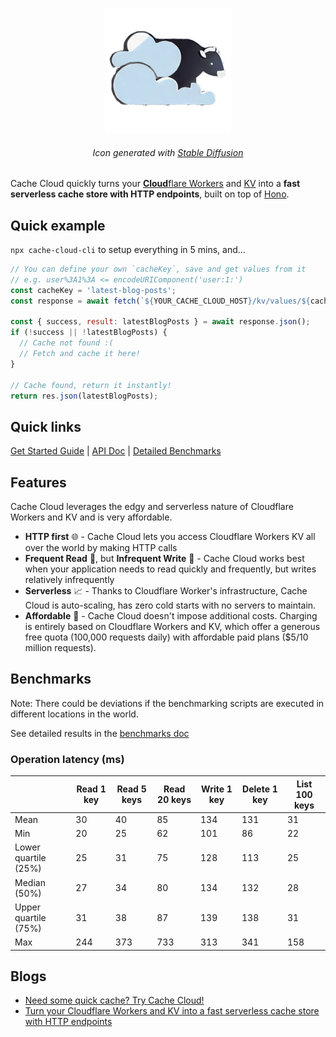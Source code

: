 <p align="center">
  <img src="https://github.com/patrick-kw-chiu/cache-cloud/blob/main/assets/cash-cow-200px.png?raw=true" alt="Cache Cloud | Generated with Stable Diffusion">
  <h6 align="center">
    Icon generated with <a href="https://stablediffusionweb.com/">Stable Diffusion</a>
  </h6>
</p>

Cache Cloud quickly turns your [**Cloud**flare Workers](https://workers.cloudflare.com/) and [KV](https://medium.com/r?url=https%3A%2F%2Fwww.cloudflare.com%2Fproducts%2Fworkers-kv%2F) into a **fast serverless cache store with HTTP endpoints**, built on top of [Hono](https://github.com/honojs/hono).

## Quick example

`npx cache-cloud-cli` to setup everything in 5 mins, and...

```javascript
// You can define your own `cacheKey`, save and get values from it
// e.g. user%3A1%3A <= encodeURIComponent('user:1:')
const cacheKey = 'latest-blog-posts';
const response = await fetch(`${YOUR_CACHE_CLOUD_HOST}/kv/values/${cacheKey}`);

const { success, result: latestBlogPosts } = await response.json();
if (!success || !latestBlogPosts) {
  // Cache not found :(
  // Fetch and cache it here!
}

// Cache found, return it instantly!
return res.json(latestBlogPosts);
```

## Quick links

[Get Started Guide](https://github.com/patrick-kw-chiu/cache-cloud/blob/main/doc/GET-STARTED.md) | [API Doc](https://github.com/patrick-kw-chiu/cache-cloud/blob/main/doc/API-DOC.md) | [Detailed Benchmarks](https://github.com/patrick-kw-chiu/cache-cloud/blob/main/doc/benchmarks/BENCHMARKS.md)

## Features

Cache Cloud leverages the edgy and serverless nature of Cloudflare Workers and KV and is very affordable.

- **HTTP first** 🌐 - Cache Cloud lets you access Cloudflare Workers KV all over the world by making HTTP calls
- **Frequent Read** 📖, but **Infrequent Write** 📝 - Cache Cloud works best when your application needs to read quickly and frequently, but writes relatively infrequently
- **Serverless** 📈 - Thanks to Cloudflare Worker's infrastructure, Cache Cloud is auto-scaling, has zero cold starts with no servers to maintain.
- **Affordable** 🤑 - Cache Cloud doesn't impose additional costs. Charging is entirely based on Cloudflare Workers and KV, which offer a generous free quota (100,000 requests daily) with affordable paid plans ($5/10 million requests).

## Benchmarks

Note: There could be deviations if the benchmarking scripts are executed in different locations in the world.

See detailed results in the [benchmarks doc](https://github.com/patrick-kw-chiu/cache-cloud/blob/main/doc/benchmarks/BENCHMARKS.md)

### Operation latency (ms)

|                      | Read 1 key | Read 5 keys | Read 20 keys | Write 1 key | Delete 1 key | List 100 keys |
| -------------------- | ---------- | ----------- | ------------ | ----------- | ------------ | ------------- |
| Mean                 | 30         | 40          | 85           | 134         | 131          | 31            |
| Min                  | 20         | 25          | 62           | 101         | 86           | 22            |
| Lower quartile (25%) | 25         | 31          | 75           | 128         | 113          | 25            |
| Median (50%)         | 27         | 34          | 80           | 134         | 132          | 28            |
| Upper quartile (75%) | 31         | 38          | 87           | 139         | 138          | 31            |
| Max                  | 244        | 373         | 733          | 313         | 341          | 158           |

## Blogs

- [Need some quick cache? Try Cache Cloud!](https://medium.com/@patrick-kw-chiu/need-some-quick-cache-try-cache-cloud-35269aa703eb)
- [Turn your Cloudflare Workers and KV into a fast serverless cache store with HTTP endpoints](https://dev.to/patrickkwchiu/turn-your-cloudflare-workers-and-kv-into-a-fast-serverless-cache-store-with-http-endpoints-102g)
